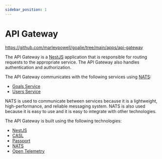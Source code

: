 ```yaml
---
sidebar_position: 1
---
```


# API Gateway
https://github.com/marleypowell/goalie/tree/main/apps/api-gateway

The API Gateway is a [NestJS](https://nestjs.com/) application that is responsible for routing requests to the appropriate service. The API Gateway also handles authentication and authorization.

The API Gateway communicates with the following services using [NATS](https://nats.io/):
- [Goals Service](#goals-service)
- [Users Service](#users-service)

NATS is used to communicate between services because it is a lightweight, high-performance, and reliable messaging system. NATS is also used because it is easy to use and it is easy to integrate with other technologies.

The API Gateway is built using the following technologies:
- [NestJS](https://nestjs.com/)
- [CASL](https://casl.js.org/)
- [Passport](http://www.passportjs.org/)
- [NATS](https://nats.io/)
- [Open Telemetry](https://opentelemetry.io/)
